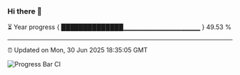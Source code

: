 ### Hi there 👋

⏳ Year progress { ██████████████▁▁▁▁▁▁▁▁▁▁▁▁▁▁▁▁ } 49.53 %

---

⏰ Updated on Mon, 30 Jun 2025 18:35:05 GMT

![Progress Bar CI](https://github.com/ZhaoGui/ZhaoGui/workflows/Progress%20Bar%20CI/badge.svg)
